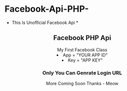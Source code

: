 # Facebook-Api-PHP-
* This Is Unofficial Facebook Api *
<center><h2> Facebook PHP Api </h2>
<span> My First Facebook Class </span>
<li> App = "YOUR APP ID" </li>
<li> Key = "APP KEY" </li>
<h3> Only You Can Genrate Login URL </h3>
<span> More Coming Soon </span>
</h4> Thanks - Meow </h4>
